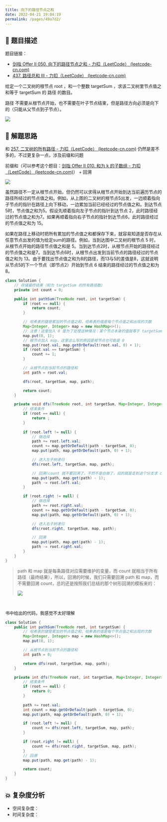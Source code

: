```yaml
---
title: 向下的路径节点之和
date: 2022-04-21 19:04:19
permalink: /pages/49a7d2/
---
```

## 📃 题目描述

题目链接：

- [剑指 Offer II 050. 向下的路径节点之和 - 力扣（LeetCode） (leetcode-cn.com)](https://leetcode-cn.com/problems/6eUYwP/)
- [437. 路径总和 III - 力扣（LeetCode） (leetcode-cn.com)](https://leetcode-cn.com/problems/path-sum-iii/)

给定一个二叉树的根节点 root ，和一个整数 targetSum ，求该二叉树里节点值之和等于 targetSum 的 路径 的数目。

路径 不需要从根节点开始，也不需要在叶子节点结束，但是路径方向必须是向下的（只能从父节点到子节点）。

![](https://cs-wiki.oss-cn-shanghai.aliyuncs.com/img/20220421190456.png)

## 🔔 解题思路

和 [257. 二叉树的所有路径 - 力扣（LeetCode） (leetcode-cn.com)](https://leetcode-cn.com/problems/binary-tree-paths/) 仍然是差不多的，不过更复杂一点，涉及前缀和问题

前缀和（可以参考这个题目：[剑指 Offer II 010. 和为 k 的子数组 - 力扣（LeetCode） (leetcode-cn.com)](https://leetcode-cn.com/problems/QTMn0o/)） + 回溯

![](https://cs-wiki.oss-cn-shanghai.aliyuncs.com/img/20220422145451.png)

虽然路径不一定从根节点开始，但仍然可以求得从根节点开始到达当前遍历节点的路径所经过的节点值之和。例如，从上图的二叉树的根节点5出发，一边顺着指向子节点的指针在路径上向下移动，一边累加当前已经经过的节点值之和。到达节点5时，节点值之和为5。假设先顺着指向左子节点的指针到达节点 2，此时路径经过的节点值之和为7。如果再顺着指向右子节点的指针到达节点6，此时路径经过的节点值之和为 15。

如果在路径上移动时把所有累加的节点值之和都保存下来，就容易知道是否存在从任意节点出发的值为给定sum的路径。例如，当到达图中二叉树的根节点 5 时，从根节点开始的路径节点值之和是 5。当到达节点2时，从根节点开始的路径经过的节点值之和是7。当到达节点6时，从根节点出发到当前节点的路径经过的节点值之和为 13。由于要找出节点值之和为8的路径，而13与5的差值是8，这就说明从节点5的下一个节点（即节点2）开始到节点 6 结束的路径经过的节点值之和为 8。

```java
class Solution {
    // 存储最终结果（和为 targetSum 的所有路径数）
    private int count = 0;

    public int pathSum(TreeNode root, int targetSum) {
        if (root == null) {
            return count;
        }

        // 哈希表的键是累加的节点值之和，哈希表的值是每个节点值之和出现的次数
        Map<Integer, Integer> map = new HashMap<>();
        // 注意！这里加入 0 是为了处理这种情况：某个节点本身的值就等于 targetSum
        map.put(0, 1);
        // 根节点加入 map，这里这么写的原因是根节点也可能是 0
        map.put(root.val, map.getOrDefault(root.val, 0) + 1);
        if (root.val == targetSum) {
            count += 1;
        }

        // 从根节点到当前节点的路径和
        int path = root.val;

        dfs(root, targetSum, map, path);

        return count;
    }

    private void dfs(TreeNode root, int targetSum, Map<Integer, Integer> map, int path) {
        // 结束条件
        if (root == null) {
            return ;
        }
        
        if (root.left != null) {
            // 做选择
            path += root.left.val;
            count += map.getOrDefault(path - targetSum, 0);
            map.put(path, map.getOrDefault(path, 0) + 1);

            // 进入左子树递归
            dfs(root.left, targetSum, map, path);

            // 回溯(count 就不要回溯了，不然不是白做了，目的就是走到这个分支求 count 的)
            map.put(path, map.get(path) - 1);
            path -= root.left.val;
        }

        if (root.right != null) {
            // 做选择
            path += root.right.val;
            count += map.getOrDefault(path - targetSum, 0);
            map.put(path, map.getOrDefault(path, 0) + 1);

            // 进入右子树递归
            dfs(root.right, targetSum, map, path);

            // 回溯
            map.put(path, map.get(path) - 1);
            path -= root.right.val;
        }
    }
}
```

> path 和 map 就是每条路径对应需要维护的变量，而 count 就相当于所有路径（最终结果），所以，回溯的时候，我们只需要回溯 path 和 map，而不需要回溯 count，总的还是按照我们总结的那个树形回溯的模板来的：
>
> ![](https://cs-wiki.oss-cn-shanghai.aliyuncs.com/img/20220422160647.png)

<br>

书中给出的代码，我感觉不太好理解


```java
class Solution {
    public int pathSum(TreeNode root, int targetSum) {
        // 哈希表的键是累加的节点值之和，哈希表的值是每个节点值之和出现的次数
        Map<Integer, Integer> map = new HashMap<>();
        map.put(0, 1);

        // 从根节点到当前节点的路径和
        int path = 0;

        return dfs(root, targetSum, map, path);
    }

    private int dfs(TreeNode root, int targetSum, Map<Integer, Integer> map, int path) {
        // 结束条件
        if (root == null) {
            return 0;
        }
        
        path += root.val;
        int count = map.getOrDefault(path - targetSum, 0);
        map.put(path, map.getOrDefault(path, 0) + 1);

        if (root.left != null) {
            count += dfs(root.left, targetSum, map, path);
        }

        if (root.right != null) {
            count += dfs(root.right, targetSum, map, path);
        }
        // 回溯
        map.put(path, map.get(path) - 1);

        return count;
    }
}
```



## 💥 复杂度分析

- 空间复杂度：
- 时间复杂度：

